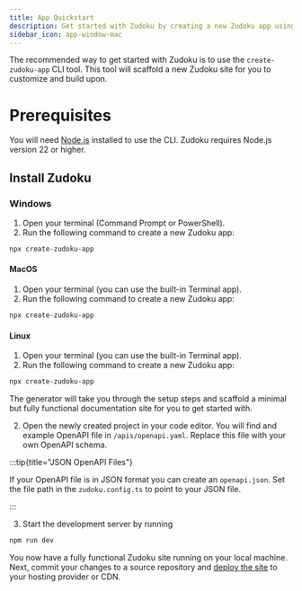 ```yaml
---
title: App Quickstart
description: Get started with Zudoku by creating a new Zudoku app using the `create-zudoku-app` tool.
sidebar_icon: app-window-mac
---
```


The recommended way to get started with Zudoku is to use the `create-zudoku-app` CLI tool. This tool will scaffold a new Zudoku site for you to customize and build upon.

# Prerequisites

You will need [Node.js](https://nodejs.org/) installed to use the CLI. Zudoku requires Node.js version 22 or higher.

## Install Zudoku

### Windows

1. Open your terminal (Command Prompt or PowerShell).
2. Run the following command to create a new Zudoku app:

```bash
npx create-zudoku-app
```

#### MacOS

1. Open your terminal (you can use the built-in Terminal app).
2. Run the following command to create a new Zudoku app:

```bash
npx create-zudoku-app
```

#### Linux

1. Open your terminal (you can use the built-in Terminal app).
2. Run the following command to create a new Zudoku app:

```bash
npx create-zudoku-app
```

The generator will take you through the setup steps and scaffold a minimal but fully functional documentation site for you to get started with.

2. Open the newly created project in your code editor. You will find and example OpenAPI file in `/apis/openapi.yaml`. Replace this file with your own OpenAPI schema.

:::tip{title="JSON OpenAPI Files"}

If your OpenAPI file is in JSON format you can create an `openapi.json`. Set the file path in the `zudoku.config.ts` to point to your JSON file.

:::

3. Start the development server by running

```bash
npm run dev
```

You now have a fully functional Zudoku site running on your local machine. Next, commit your changes to a source repository and [deploy the site](./deployment.md) to your hosting provider or CDN.
